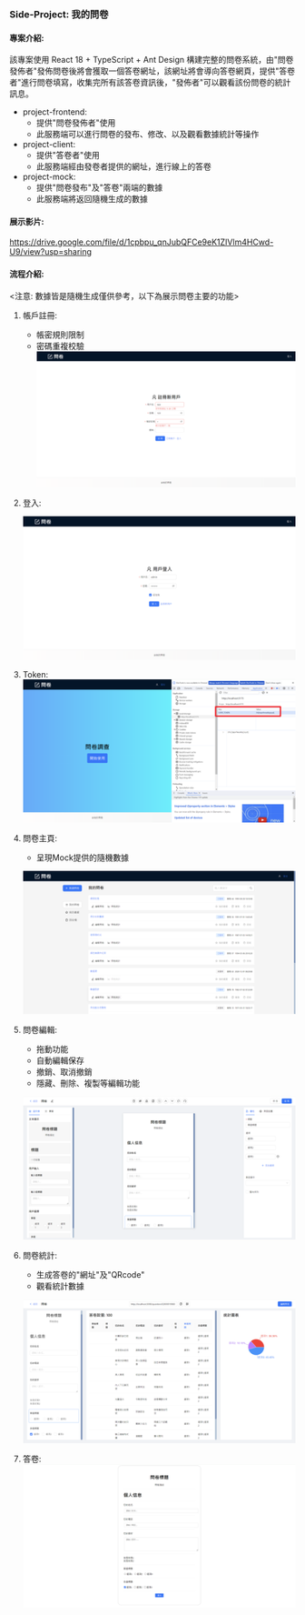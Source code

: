 ### Side-Project: 我的問卷

#### 專案介紹:

該專案使用 React 18 + TypeScript + Ant Design 構建完整的問卷系統，由"問卷發佈者"發佈問卷後將會獲取一個答卷網址，該網址將會導向答卷網頁，提供"答卷者"進行問卷填寫，收集完所有該答卷資訊後，"發佈者"可以觀看該份問卷的統計訊息。

- project-frontend: 
  - 提供"問卷發佈者"使用
  - 此服務端可以進行問卷的發布、修改、以及觀看數據統計等操作
- project-client:
  - 提供"答卷者"使用
  - 此服務端經由發卷者提供的網址，進行線上的答卷
- project-mock:
  - 提供"問卷發布"及"答卷"兩端的數據
  - 此服務端將返回隨機生成的數據

#### 展示影片:
https://drive.google.com/file/d/1cpbpu_qnJubQFCe9eK1ZIVlm4HCwd-U9/view?usp=sharing

#### 流程介紹:  

<注意: 數據皆是隨機生成僅供參考，以下為展示問卷主要的功能>

1. 帳戶註冊:

   - 帳密規則限制
   - 密碼重複校驗
   ![註冊](https://github.com/ShenDing1125/questionnaire/blob/main/%E9%9D%9C%E6%85%8B%E8%B3%87%E6%BA%90/pictures/register.png)


2. 登入:

   ![登入](https://github.com/ShenDing1125/questionnaire/blob/main/%E9%9D%9C%E6%85%8B%E8%B3%87%E6%BA%90/pictures/login.png)

3. Token:
   ![Token](https://github.com/ShenDing1125/questionnaire/blob/main/%E9%9D%9C%E6%85%8B%E8%B3%87%E6%BA%90/pictures/token.png)

4. 問卷主頁:

   - 呈現Mock提供的隨機數據

   ![問卷主頁](https://github.com/ShenDing1125/questionnaire/blob/main/%E9%9D%9C%E6%85%8B%E8%B3%87%E6%BA%90/pictures/questionList.png)

5. 問卷編輯:

   - 拖動功能
   - 自動編輯保存
   - 撤銷、取消撤銷
   - 隱藏、刪除、複製等編輯功能

   ![問卷編輯](https://github.com/ShenDing1125/questionnaire/blob/main/%E9%9D%9C%E6%85%8B%E8%B3%87%E6%BA%90/pictures/questionEdit.png)

6. 問卷統計:

   - 生成答卷的"網址"及"QRcode"
   - 觀看統計數據

   ![問卷統計](https://github.com/ShenDing1125/questionnaire/blob/main/%E9%9D%9C%E6%85%8B%E8%B3%87%E6%BA%90/pictures/questionStat.png)

7. 答卷:
   ![答卷](https://github.com/ShenDing1125/questionnaire/blob/main/%E9%9D%9C%E6%85%8B%E8%B3%87%E6%BA%90/pictures/questionAnswer.png)









